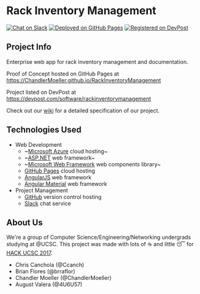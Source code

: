 # Rack Inventory Management

[![Chat on Slack](https://img.shields.io/badge/chat%20on-slack-green.svg)](https://hackucsc2017.slack.com)
[![Deployed on GitHub Pages](https://img.shields.io/badge/deployed%20on-GitHub%20Pages-blue.svg)](https://rackin.azurewebsites.net)
[![Registered on DevPost](https://img.shields.io/badge/registered%20on-DevPost-lightgrey.svg)](https://devpost.com/software/rackinventorymanagement)

## Project Info

Enterprise web app for rack inventory management and documentation.

Proof of Concept hosted on GitHub Pages at https://ChandlerMoeller.github.io/RackInventoryManagement

Project listed on DevPost at https://devpost.com/software/rackinventorymanagement

Check out our [wiki](../../wiki) for a detailed specification of our project.

## Technologies Used

- Web Development
    - ~[Microsoft Azure](https://azure.microsoft.com) cloud hosting~
    - ~[ASP.NET](https://www.asp.net) web framework~
    - ~[Microsoft Web Framework](getmwf.com) web components library~
    - [GitHub Pages](https://pages.github.com) cloud hosting
    - [AngularJS](https://angularjs.org) web framework
    - [Angular Material](https://material.angularjs.org) web framework
- Project Management
    - [GitHub](https://github.com) version control hosting
    - [Slack](https://slack.com) chat service

## About Us

We're a group of Computer Science/Engineering/Networking undergrads studying at @UCSC. This project was made with lots of :coffee: and little :sleeping: for [HACK UCSC 2017](https://hackucsc.com).

- Chris Canchola (@Ccanch)
- Brian Flores (@brraflor)
- Chandler Moeller (@ChandlerMoeller)
- August Valera (@4U6U57)
